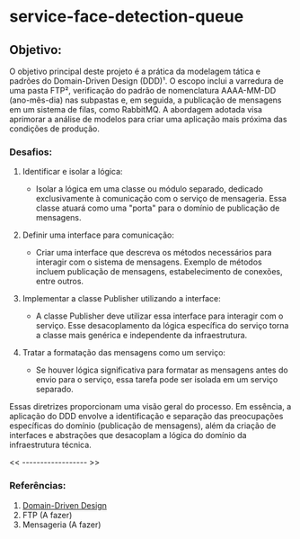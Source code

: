 # service-face-detection-queue

## Objetivo:

O objetivo principal deste projeto é a prática da modelagem tática e padrões do Domain-Driven Design (DDD)¹. O escopo inclui a varredura de uma pasta FTP², verificação do padrão de nomenclatura AAAA-MM-DD (ano-mês-dia) nas subpastas e, em seguida, a publicação de mensagens em um sistema de filas, como RabbitMQ. A abordagem adotada visa aprimorar a análise de modelos para criar uma aplicação mais próxima das condições de produção.

### Desafios:

1. Identificar e isolar a lógica:
   - Isolar a lógica em uma classe ou módulo separado, dedicado exclusivamente à comunicação com o serviço de mensageria. Essa classe atuará como uma "porta" para o domínio de publicação de mensagens.

2. Definir uma interface para comunicação:
   - Criar uma interface que descreva os métodos necessários para interagir com o sistema de mensagens. Exemplo de métodos incluem publicação de mensagens, estabelecimento de conexões, entre outros.

3. Implementar a classe Publisher utilizando a interface:
   - A classe Publisher deve utilizar essa interface para interagir com o serviço. Esse desacoplamento da lógica específica do serviço torna a classe mais genérica e independente da infraestrutura.

4. Tratar a formatação das mensagens como um serviço:
   - Se houver lógica significativa para formatar as mensagens antes do envio para o serviço, essa tarefa pode ser isolada em um serviço separado.

Essas diretrizes proporcionam uma visão geral do processo. Em essência, a aplicação do DDD envolve a identificação e separação das preocupações específicas do domínio (publicação de mensagens), além da criação de interfaces e abstrações que desacoplam a lógica do domínio da infraestrutura técnica.

<< ------------------ >>

### Referências:
1. [Domain-Driven Design](https://en.wikipedia.org/wiki/Domain-driven_design)
2. FTP (A fazer)
3. Mensageria (A fazer)